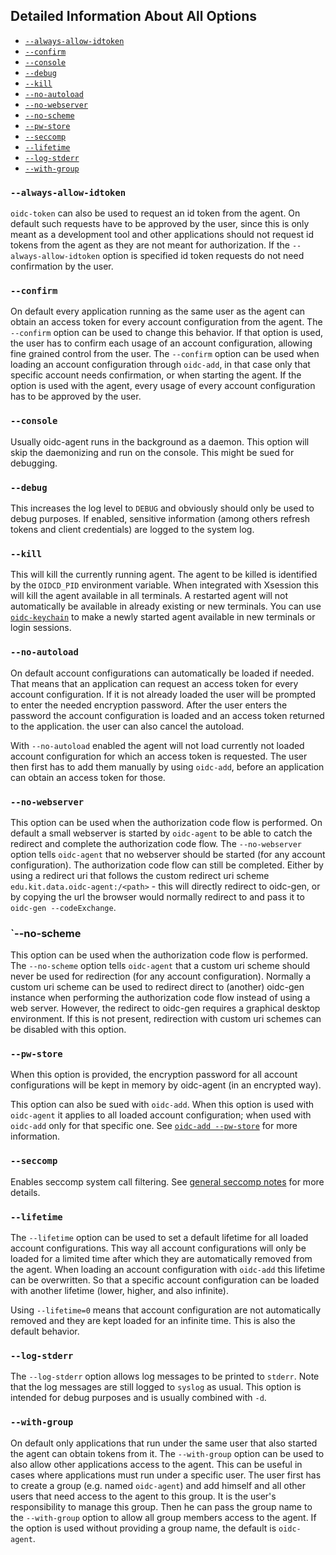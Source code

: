 ## Detailed Information About All Options

* [`--always-allow-idtoken`](#always-allow-idtoken)
* [`--confirm`](#confirm)
* [`--console`](#console)
* [`--debug`](#debug)
* [`--kill`](#kill)
* [`--no-autoload`](#no-autoload)
* [`--no-webserver`](#no-webserver)
* [`--no-scheme`](#no-scheme)
* [`--pw-store`](#pw-store)
* [`--seccomp`](#seccomp)
* [`--lifetime`](#lifetime)
* [`--log-stderr`](#log-stderr)
* [`--with-group`](#with-group)

### `--always-allow-idtoken`
`oidc-token` can also be used to request an id token from the agent. On
default such requests have to be approved by the user, since this is only meant
as a development tool and other applications should not request id tokens from
the agent as they are not meant for authorization. If the
`--always-allow-idtoken` option is specified id token requests do not need
confirmation by the user.

### `--confirm`
On default every application running as the same user as the agent can obtain an
access token for every account configuration from the agent. The `--confirm`
option can be used to change this behavior. If that option is used, the user has
to confirm each usage of an account configuration, allowing fine grained control
from the user. The `--confirm` option can be used when loading an account
configuration through `oidc-add`, in that case only that specific account needs
confirmation, or when starting the agent. If the option is used with the agent,
every usage of every account configuration has to be approved by the user.

### `--console`
Usually oidc-agent runs in the background as a daemon. This option will skip
the daemonizing and run on the console. This might be sued for debugging.

### `--debug`
This increases the log level to `DEBUG` and obviously should only be used to
debug purposes. If enabled, sensitive information (among others refresh tokens and client
credentials) are logged to the system log.

### `--kill`
This will kill the currently running agent. The agent to be killed is identified
by the `OIDCD_PID` environment variable. When integrated with Xsession this
will kill the agent available in all terminals. A restarted agent will not
automatically be available in already existing or new terminals. You can use
[`oidc-keychain`](oidc-keychain.md) to make a newly started agent available in new terminals or login sessions.

### `--no-autoload`
On default account configurations can automatically be loaded if needed. That means
that an application can request an access token for every account configuration.
If it is not already loaded the user will be prompted to enter the needed
encryption password. After the user enters the password the account configuration
is loaded and an access token returned to the application. the user can also
cancel the autoload.

With `--no-autoload` enabled the agent will not load currently not loaded account configuration for which an access token is requested. The user then first has to add them manually by using `oidc-add`, before an application can obtain an access token for those.

### `--no-webserver`
This option can be used when the authorization code flow is performed. On default a small
webserver is started by `oidc-agent` to be able to catch the redirect and
complete the authorization code flow. The `--no-webserver` option tells
`oidc-agent` that no webserver should be started (for any account
configuration). The authorization code
flow can still be completed. Either by using a redirect uri that follows the
custom redirect uri scheme `edu.kit.data.oidc-agent:/<path>` - this will
directly redirect to oidc-gen, or by copying the url the browser would normally
redirect to and pass it to `oidc-gen --codeExchange`.

### `--no-scheme
This option can be used when the authorization code flow is performed. The `--no-scheme` option tells
`oidc-agent` that a custom uri scheme should never be used for redirection
(for any account configuration). Normally a custom uri scheme can be used to
redirect direct to (another) oidc-gen instance when performing the
authorization code flow instead of using a web server. However, the redirect to
oidc-gen requires a graphical desktop environment. If this is not present,
redirection with custom uri schemes can be disabled with this option.

### `--pw-store`
When this option is provided, the encryption password for all account
configurations  will be kept in memory by
oidc-agent (in an encrypted way).

This option can also be sued with `oidc-add`. When this option is used with
`oidc-agent` it applies to all loaded account configuration; when used with
`oidc-add` only for that specific one. See [`oidc-add
--pw-store`](oidc-add.md#pw-store) for more information.

### `--seccomp`
Enables seccomp system call filtering. See [general seccomp
notes](security.md#seccomp) for more details.

### `--lifetime`
The `--lifetime` option can be used to set a default lifetime for all loaded account
configurations. This way all account configurations will only be loaded for a
limited time after which they are automatically removed from the agent. 
When loading an account configuration with `oidc-add` this lifetime can be
overwritten. So that a specific account configuration can be loaded with another
lifetime (lower, higher, and also infinite).

Using `--lifetime=0` means that account configuration are not automatically
removed and they are kept loaded for an infinite time. This is also the default
behavior.

### `--log-stderr`
The `--log-stderr` option allows log messages to be printed to `stderr`.
Note that the log messages are still logged to `syslog` as usual. This option
is intended for debug purposes and is usually combined with `-d`.

### `--with-group`
On default only applications that run under the same user that also started the
agent can obtain tokens from it. The `--with-group` option can be used to also
allow other applications access to the agent. This can be useful in cases where
applications must run under a specific user. The user first has to create a
group (e.g. named `oidc-agent`) and add himself and all other users that need
access to the agent to this group. It is the user's responsibility to manage
this group. Then he can pass the group name to the `--with-group` option to
allow all group members access to the agent. If the option is used without
providing a group name, the default is `oidc-agent`.

